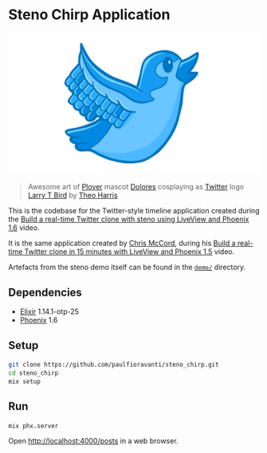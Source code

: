 # Steno Chirp Application

![Dolores as Larry T Bird][Dolores as Larry T Bird image url]

> Awesome art of [Plover][] mascot [Dolores][] cosplaying as [Twitter][] logo
> [Larry T Bird][] by [Theo Harris][]

This is the codebase for the Twitter-style timeline application created during
the [Build a real-time Twitter clone with steno using LiveView and Phoenix
1.6][] video.

It is the same application created by [Chris McCord][], during his [Build a
real-time Twitter clone in 15 minutes with LiveView and Phoenix 1.5][] video.

Artefacts from the steno demo itself can be found in the [`demo/`][] directory.

## Dependencies

- [Elixir][] 1.14.1-otp-25
- [Phoenix][] 1.6

## Setup

```sh
git clone https://github.com/paulfioravanti/steno_chirp.git
cd steno_chirp
mix setup
```

## Run

```sh
mix phx.server
```

Open <http://localhost:4000/posts> in a web browser.

[Build a real-time Twitter clone in 15 minutes with LiveView and Phoenix 1.5]: https://www.youtube.com/watch?v=MZvmYaFkNJI
[Build a real-time Twitter clone with steno using LiveView and Phoenix 1.6]: https://www.youtube.com/watch?v=T_kMd7rxYU0
[Chris McCord]: http://chrismccord.com/
[`demo/`]: ./demo
[Dolores]: http://plover.stenoknight.com/2010/10/new-logo.html
[Dolores as Larry T Bird image url]: ./demo/dolores-as-larry.png
[Elixir]: https://elixir-lang.org/
[Larry T Bird]: https://en.wikipedia.org/wiki/Twitter#Branding
[Phoenix]: https://www.phoenixframework.org/
[Plover]: http://www.openstenoproject.org/
[Theo Harris]: https://dribbble.com/Theosaurus-Rex
[Twitter]: https://twitter.com
